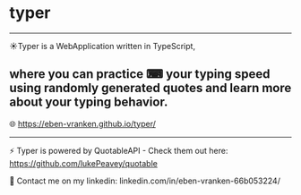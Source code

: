 # typer
----------------------------

☀️Typer is a WebApplication written in TypeScript,

where you can practice ⌨ your typing speed using randomly generated quotes and learn more
about your typing behavior.
----------------------------

🌐 https://eben-vranken.github.io/typer/

----------------------------

⚡ Typer is powered by QuotableAPI - Check them out here: https://github.com/lukePeavey/quotable

📝 Contact me on my linkedin: linkedin.com/in/eben-vranken-66b053224/
